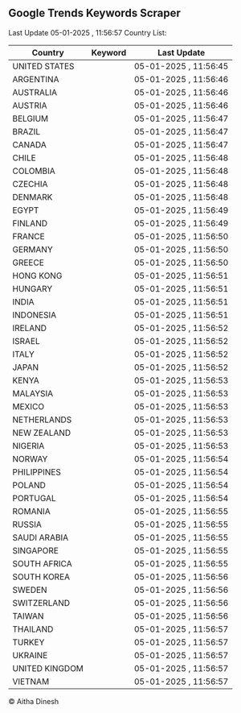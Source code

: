
## Google Trends Keywords Scraper

Last Update 05-01-2025 , 11:56:57
Country List:

| Country | Keyword | Last Update |
| --- | --- | --- |
| UNITED STATES |  | 05-01-2025 , 11:56:45 |
| ARGENTINA |  | 05-01-2025 , 11:56:46 |
| AUSTRALIA |  | 05-01-2025 , 11:56:46 |
| AUSTRIA |  | 05-01-2025 , 11:56:46 |
| BELGIUM |  | 05-01-2025 , 11:56:47 |
| BRAZIL |  | 05-01-2025 , 11:56:47 |
| CANADA |  | 05-01-2025 , 11:56:47 |
| CHILE |  | 05-01-2025 , 11:56:48 |
| COLOMBIA |  | 05-01-2025 , 11:56:48 |
| CZECHIA |  | 05-01-2025 , 11:56:48 |
| DENMARK |  | 05-01-2025 , 11:56:48 |
| EGYPT |  | 05-01-2025 , 11:56:49 |
| FINLAND |  | 05-01-2025 , 11:56:49 |
| FRANCE |  | 05-01-2025 , 11:56:50 |
| GERMANY |  | 05-01-2025 , 11:56:50 |
| GREECE |  | 05-01-2025 , 11:56:50 |
| HONG KONG |  | 05-01-2025 , 11:56:51 |
| HUNGARY |  | 05-01-2025 , 11:56:51 |
| INDIA |  | 05-01-2025 , 11:56:51 |
| INDONESIA |  | 05-01-2025 , 11:56:51 |
| IRELAND |  | 05-01-2025 , 11:56:52 |
| ISRAEL |  | 05-01-2025 , 11:56:52 |
| ITALY |  | 05-01-2025 , 11:56:52 |
| JAPAN |  | 05-01-2025 , 11:56:52 |
| KENYA |  | 05-01-2025 , 11:56:53 |
| MALAYSIA |  | 05-01-2025 , 11:56:53 |
| MEXICO |  | 05-01-2025 , 11:56:53 |
| NETHERLANDS |  | 05-01-2025 , 11:56:53 |
| NEW ZEALAND |  | 05-01-2025 , 11:56:53 |
| NIGERIA |  | 05-01-2025 , 11:56:53 |
| NORWAY |  | 05-01-2025 , 11:56:54 |
| PHILIPPINES |  | 05-01-2025 , 11:56:54 |
| POLAND |  | 05-01-2025 , 11:56:54 |
| PORTUGAL |  | 05-01-2025 , 11:56:54 |
| ROMANIA |  | 05-01-2025 , 11:56:55 |
| RUSSIA |  | 05-01-2025 , 11:56:55 |
| SAUDI ARABIA |  | 05-01-2025 , 11:56:55 |
| SINGAPORE |  | 05-01-2025 , 11:56:55 |
| SOUTH AFRICA |  | 05-01-2025 , 11:56:55 |
| SOUTH KOREA |  | 05-01-2025 , 11:56:56 |
| SWEDEN |  | 05-01-2025 , 11:56:56 |
| SWITZERLAND |  | 05-01-2025 , 11:56:56 |
| TAIWAN |  | 05-01-2025 , 11:56:56 |
| THAILAND |  | 05-01-2025 , 11:56:57 |
| TURKEY |  | 05-01-2025 , 11:56:57 |
| UKRAINE |  | 05-01-2025 , 11:56:57 |
| UNITED KINGDOM |  | 05-01-2025 , 11:56:57 |
| VIETNAM |  | 05-01-2025 , 11:56:57 |

© Aitha Dinesh
